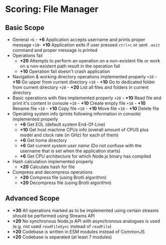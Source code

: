 # Scoring: File Manager

## Basic Scope

- General
  `+6` - **+6** Application accepts username and prints proper message
  `+10`- **+10** Application exits if user pressed `ctrl+c` or sent `.exit` command and proper message is printed
- Operations fail
  - **+20** Attempts to perform an operation on a non-existent file or work on a non-existent path result in the operation fail
  - **+10** Operation fail doesn't crash application
- Navigation & working directory operations implemented properly
  `+10` - **+10** Go upper from current directory
  `+10` - **+10** Go to dedicated folder from current directory
  `+20` - **+20** List all files and folders in current directory
- Basic operations with files implemented properly
  `+20` - **+10** Read file and print it's content in console
  `+10` - **+10** Create empty file
  `+10` - **+10** Rename file
  `+10` - **+10** Copy file
  `+10` - **+10** Move file
  `+10` - **+10** Delete file
- Operating system info (prints following information in console) implemented properly
  - **+6** Get EOL (default system End-Of-Line)
  - **+10** Get host machine CPUs info (overall amount of CPUS plus model and clock rate (in GHz) for each of them)
  - **+6** Get home directory
  - **+6** Get current _system user name_ (Do not confuse with the username that is set when the application starts)
  - **+6** Get CPU architecture for which Node.js binary has compiled
- Hash calculation implemented properly
  - **+20** Calculate hash for file
- Compress and decompress operations
  - **+20** Compress file (using Brotli algorithm)
  - **+20** Decompress file (using Brotli algorithm)

## Advanced Scope

- **+30** All operations marked as to be implemented using certain streams should be performed using Streams API
- **+20** No synchronous Node.js API with asynchronous analogues is used (e.g. not used `readFileSync` instead of `readFile`)
- **+20** Codebase is written in ESM modules instead of CommonJS
- **+20** Codebase is separated (at least 7 modules)
